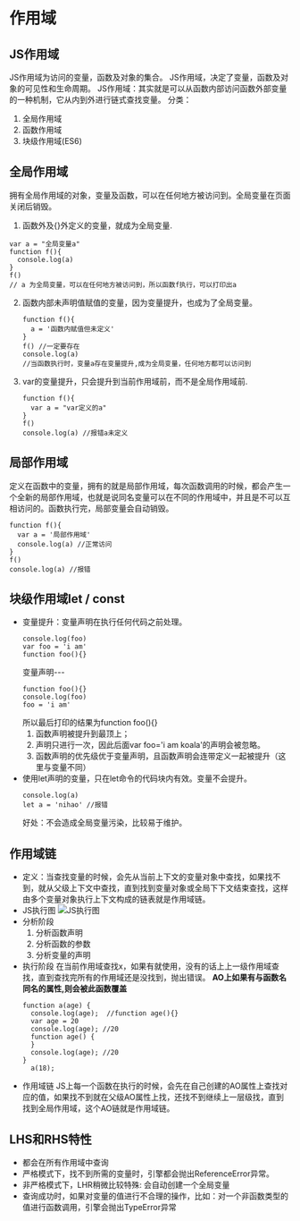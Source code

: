 # 作用域

## JS作用域

JS作用域为访问的变量，函数及对象的集合。
JS作用域，决定了变量，函数及对象的可见性和生命周期。
JS作用域：其实就是可以从函数内部访问函数外部变量的一种机制，它从内到外进行链式查找变量。
分类：
  1. 全局作用域
  2. 函数作用域
  3. 块级作用域(ES6)

## 全局作用域

拥有全局作用域的对象，变量及函数，可以在任何地方被访问到。全局变量在页面关闭后销毁。
1. 函数外及{}外定义的变量，就成为全局变量.
  ```
  var a = "全局变量a"
  function f(){
    console.log(a)
  }
  f()
  // a 为全局变量，可以在任何地方被访问到，所以函数f执行，可以打印出a
  ```
2. 函数内部未声明值赋值的变量，因为变量提升，也成为了全局变量。
   ```
   function f(){
     a = '函数内赋值但未定义'
   }
   f() //一定要存在
   console.log(a)
   //当函数执行时，变量a存在变量提升,成为全局变量，任何地方都可以访问到
   ```
3. var的变量提升，只会提升到当前作用域前，而不是全局作用域前.
   ```
   function f(){
     var a = "var定义的a"
   }
   f()
   console.log(a) //报错a未定义
   ```

## 局部作用域

定义在函数中的变量，拥有的就是局部作用域，每次函数调用的时候，都会产生一个全新的局部作用域，也就是说同名变量可以在不同的作用域中，并且是不可以互相访问的。函数执行完，局部变量会自动销毁。
```
function f(){
  var a = '局部作用域'
  console.log(a) //正常访问
}
f()
console.log(a) //报错 
```

## 块级作用域let / const

- 变量提升：变量声明在执行任何代码之前处理。
  ```
  console.log(foo)
  var foo = 'i am'
  function foo(){}
  ```
  变量声明---
  ```
  function foo(){}
  console.log(foo)
  foo = 'i am' 
  ```
  所以最后打印的结果为function foo(){}
  1. 函数声明被提升到最顶上；
  2. 声明只进行一次，因此后面var foo='i am koala'的声明会被忽略。
  3. 函数声明的优先级优于变量声明，且函数声明会连带定义一起被提升（这里与变量不同）
- 使用let声明的变量，只在let命令的代码块内有效。变量不会提升。
    ```
    console.log(a)
    let a = 'nihao' //报错
    ```
    好处：不会造成全局变量污染，比较易于维护。

## 作用域链

- 定义：当查找变量的时候，会先从当前上下文的变量对象中查找，如果找不到，就从父级上下文中查找，直到找到变量对象或全局下下文结束查找，这样由多个变量对象执行上下文构成的链表就是作用域链。
- JS执行图
  ![JS执行图](https://github.com/lhalou/interview-question/blob/master/images/JS%E6%89%A7%E8%A1%8C%E5%9B%BEE)
- 分析阶段
  1. 分析函数声明
  2. 分析函数的参数
  3. 分析变量的声明
- 执行阶段
  在当前作用域查找x，如果有就使用，没有的话上上一级作用域查找，直到查找完所有的作用域还是没找到，抛出错误。
  **AO上如果有与函数名同名的属性,则会被此函数覆盖**
  ```
  function a(age) {
    console.log(age);  //function age(){}
    var age = 20
    console.log(age); //20
    function age() {
    }
    console.log(age); //20
  }
    a(18);
  ```
- 作用域链
  JS上每一个函数在执行的时候，会先在自己创建的AO属性上查找对应的值，如果找不到就在父级AO属性上找，还找不到继续上一层级找，直到找到全局作用域，这个AO链就是作用域链。


## LHS和RHS特性

- 都会在所有作用域中查询
- 严格模式下，找不到所需的变量时，引擎都会抛出ReferenceError异常。
- 非严格模式下，LHR稍微比较特殊: 会自动创建一个全局变量
- 查询成功时，如果对变量的值进行不合理的操作，比如：对一个非函数类型的值进行函数调用，引擎会抛出TypeError异常

  
  

